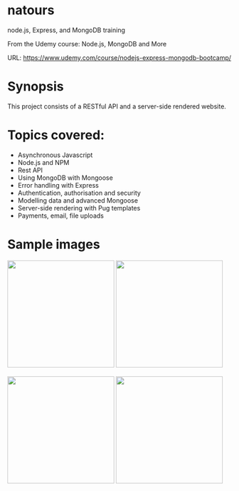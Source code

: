 # natours
node.js, Express, and MongoDB training

From the Udemy course: Node.js, MongoDB and More

URL: https://www.udemy.com/course/nodejs-express-mongodb-bootcamp/

# Synopsis
This project consists of a RESTful API and a server-side rendered website.

# Topics covered:
- Asynchronous Javascript
- Node.js and NPM
- Rest API
- Using MongoDB with Mongoose
- Error handling with Express
- Authentication, authorisation and security
- Modelling data and advanced Mongoose
- Server-side rendering with Pug templates
- Payments, email, file uploads

# Sample images
<div>
<img src="https://user-images.githubusercontent.com/112425916/224552116-4051a4fc-ad8c-44d3-91b5-9ebb62059b8b.png" width="240"/>
<img src="https://user-images.githubusercontent.com/112425916/224552147-85475b28-b75f-408b-85ab-3adfeeadaa2f.png" width="240"/>
</div>
</br>
<div>
<img src="https://user-images.githubusercontent.com/112425916/224552136-387ae3d7-7d37-49ec-92bd-7e0e4dd0e239.png" width="240"/>
<img src="https://user-images.githubusercontent.com/112425916/224552141-ee9f1840-e6d0-41a6-8234-eb2271a5b661.png" width="240"/>
</div>
